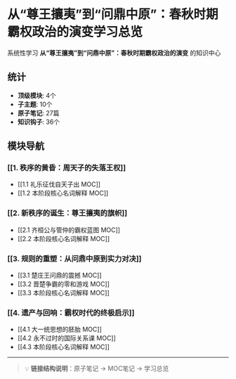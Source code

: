 # 从“尊王攘夷”到“问鼎中原”：春秋时期霸权政治的演变学习总览

系统性学习 **从“尊王攘夷”到“问鼎中原”：春秋时期霸权政治的演变** 的知识中心

## 统计

- **顶级模块**: 4个
- **子主题**: 10个
- **原子笔记**: 27篇
- **知识钩子**: 36个

## 模块导航

### [[1. 秩序的黄昏：周天子的失落王权]]

- [[1.1 礼乐征伐自天子出 MOC]]
- [[1.2 本阶段核心名词解释 MOC]]

### [[2. 新秩序的诞生：尊王攘夷的旗帜]]

- [[2.1 齐桓公与管仲的霸权蓝图 MOC]]
- [[2.2 本阶段核心名词解释 MOC]]

### [[3. 规则的重塑：从问鼎中原到实力对决]]

- [[3.1 楚庄王问鼎的震撼 MOC]]
- [[3.2 晋楚争霸的零和游戏 MOC]]
- [[3.3 本阶段核心名词解释 MOC]]

### [[4. 遗产与回响：霸权时代的终极启示]]

- [[4.1 大一统思想的胚胎 MOC]]
- [[4.2 永不过时的国际关系课 MOC]]
- [[4.3 本阶段核心名词解释 MOC]]

---

> 💡 **链接结构说明**：原子笔记 → MOC笔记 → 学习总览
